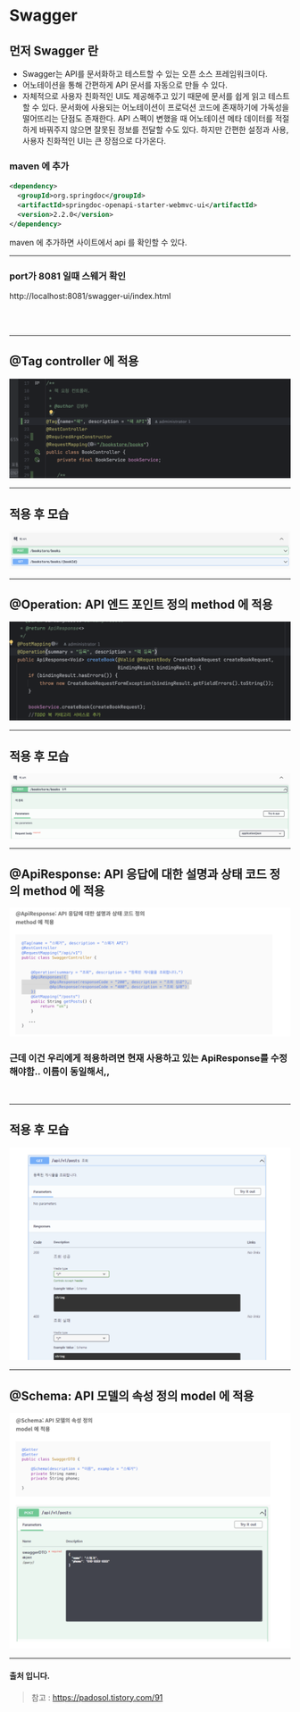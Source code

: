 # Swagger

## 먼저 Swagger 란

- Swagger는 API를 문서화하고 테스트할 수 있는 오픈 소스 프레임워크이다.
- 어노테이션을 통해 간편하게 API 문서를 자동으로 만들 수 있다.
- 자체적으로 사용자 친화적인 UI도 제공해주고 있기 때문에 문서를 쉽게 읽고 테스트할 수 있다.
문서화에 사용되는 어노테이션이 프로덕션 코드에 존재하기에 가독성을 떨어뜨리는 단점도 존재한다. API 스펙이 변했을 때 어노테이션 메타 
데이터를 적절하게 바꿔주지 않으면 잘못된 정보를 전달할 수도 있다. 하지만 간편한 설정과 사용, 사용자 친화적인 UI는 큰 장점으로 다가온다.


### maven 에 추가
```xml
<dependency>
  <groupId>org.springdoc</groupId>
  <artifactId>springdoc-openapi-starter-webmvc-ui</artifactId>
  <version>2.2.0</version>
</dependency>
```

maven 에 추가하면 사이트에서 api 를 확인할 수 있다.
<hr>

### port가 8081 일때 스웨거 확인
http://localhost:8081/swagger-ui/index.html

<br><br><hr>

## @Tag   controller 에 적용
![Local image](image/swagger1.png)
<br>
<hr>

## 적용 후 모습
![Local image](image/swagger2.png)
<br><hr>

## @Operation: API 엔드 포인트 정의   method 에 적용
![Local image](image/swagger3.png)
<br><hr>

## 적용 후 모습

![Local image](image/swagger4.png)
<br><hr>

## @ApiResponse: API 응답에 대한 설명과 상태 코드 정의  method 에 적용
![Local image](image/swagger5.png)

### 근데 이건 우리에게 적용하려면 현재 사용하고 있는 ApiResponse<T>를 수정해야함.. 이름이 동일해서,,
<br><hr>

## 적용 후 모습
![Local image](image/swagger6.png)
<br><hr>

## @Schema: API 모델의 속성 정의    model 에 적용
![Local image](image/swagger7.png)
<br><hr>



#### 출처 입니다.
>참고 : https://padosol.tistory.com/91